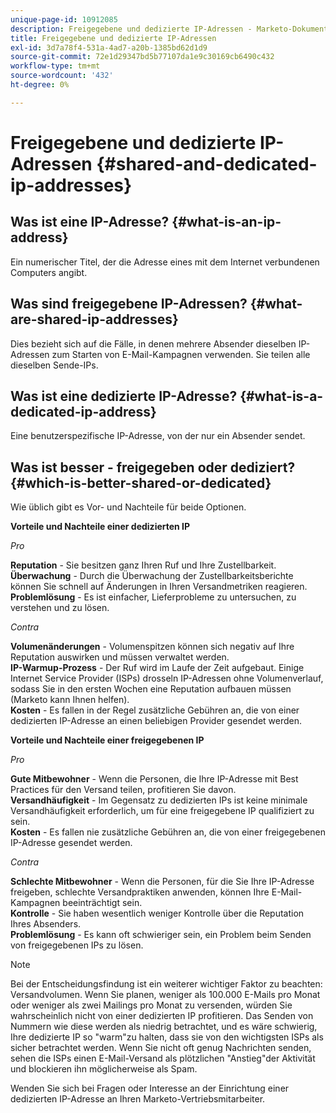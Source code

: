 ```yaml
---
unique-page-id: 10912085
description: Freigegebene und dedizierte IP-Adressen - Marketo-Dokumente - Produktdokumentation
title: Freigegebene und dedizierte IP-Adressen
exl-id: 3d7a78f4-531a-4ad7-a20b-1385bd62d1d9
source-git-commit: 72e1d29347bd5b77107da1e9c30169cb6490c432
workflow-type: tm+mt
source-wordcount: '432'
ht-degree: 0%

---
```


# Freigegebene und dedizierte IP-Adressen {#shared-and-dedicated-ip-addresses}

## Was ist eine IP-Adresse? {#what-is-an-ip-address}

Ein numerischer Titel, der die Adresse eines mit dem Internet verbundenen Computers angibt.

## Was sind freigegebene IP-Adressen? {#what-are-shared-ip-addresses}

Dies bezieht sich auf die Fälle, in denen mehrere Absender dieselben IP-Adressen zum Starten von E-Mail-Kampagnen verwenden. Sie teilen alle dieselben Sende-IPs.

## Was ist eine dedizierte IP-Adresse? {#what-is-a-dedicated-ip-address}

Eine benutzerspezifische IP-Adresse, von der nur ein Absender sendet.

## Was ist besser - freigegeben oder dediziert? {#which-is-better-shared-or-dedicated}

Wie üblich gibt es Vor- und Nachteile für beide Optionen.

**Vorteile und Nachteile einer dedizierten IP**

_Pro_

**Reputation** - Sie besitzen ganz Ihren Ruf und Ihre Zustellbarkeit.\
**Überwachung** - Durch die Überwachung der Zustellbarkeitsberichte können Sie schnell auf Änderungen in Ihren Versandmetriken reagieren.\
**Problemlösung** - Es ist einfacher, Lieferprobleme zu untersuchen, zu verstehen und zu lösen.

_Contra_

**Volumenänderungen** - Volumenspitzen können sich negativ auf Ihre Reputation auswirken und müssen verwaltet werden.\
**IP-Warmup-Prozess** - Der Ruf wird im Laufe der Zeit aufgebaut. Einige Internet Service Provider (ISPs) drosseln IP-Adressen ohne Volumenverlauf, sodass Sie in den ersten Wochen eine Reputation aufbauen müssen (Marketo kann Ihnen helfen).\
**Kosten** - Es fallen in der Regel zusätzliche Gebühren an, die von einer dedizierten IP-Adresse an einen beliebigen Provider gesendet werden.

**Vorteile und Nachteile einer freigegebenen IP**

_Pro_

**Gute Mitbewohner** - Wenn die Personen, die Ihre IP-Adresse mit Best Practices für den Versand teilen, profitieren Sie davon.\
**Versandhäufigkeit** - Im Gegensatz zu dedizierten IPs ist keine minimale Versandhäufigkeit erforderlich, um für eine freigegebene IP qualifiziert zu sein.\
**Kosten** - Es fallen nie zusätzliche Gebühren an, die von einer freigegebenen IP-Adresse gesendet werden.

_Contra_

**Schlechte Mitbewohner** - Wenn die Personen, für die Sie Ihre IP-Adresse freigeben, schlechte Versandpraktiken anwenden, können Ihre E-Mail-Kampagnen beeinträchtigt sein.\
**Kontrolle** - Sie haben wesentlich weniger Kontrolle über die Reputation Ihres Absenders.\
**Problemlösung** - Es kann oft schwieriger sein, ein Problem beim Senden von freigegebenen IPs zu lösen.

>[!NOTE]
>
>Bei der Entscheidungsfindung ist ein weiterer wichtiger Faktor zu beachten: Versandvolumen. Wenn Sie planen, weniger als 100.000 E-Mails pro Monat oder weniger als zwei Mailings pro Monat zu versenden, würden Sie wahrscheinlich nicht von einer dedizierten IP profitieren. Das Senden von Nummern wie diese werden als niedrig betrachtet, und es wäre schwierig, Ihre dedizierte IP so &quot;warm&quot;zu halten, dass sie von den wichtigsten ISPs als sicher betrachtet werden. Wenn Sie nicht oft genug Nachrichten senden, sehen die ISPs einen E-Mail-Versand als plötzlichen &quot;Anstieg&quot;der Aktivität und blockieren ihn möglicherweise als Spam.

Wenden Sie sich bei Fragen oder Interesse an der Einrichtung einer dedizierten IP-Adresse an Ihren Marketo-Vertriebsmitarbeiter.
